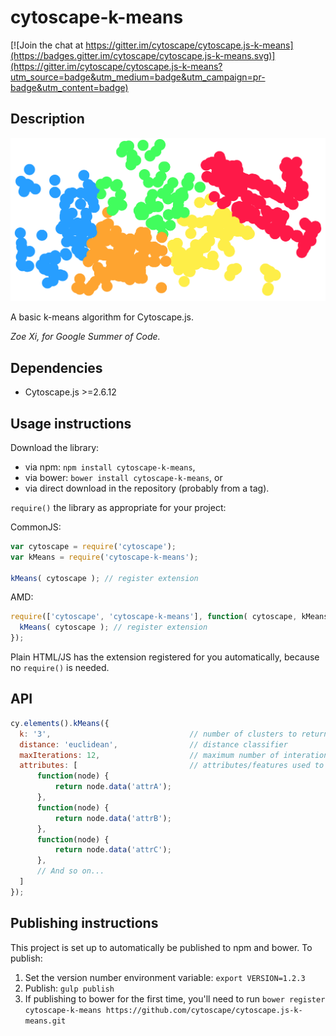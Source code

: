 cytoscape-k-means
================================================================================

[![Join the chat at https://gitter.im/cytoscape/cytoscape.js-k-means](https://badges.gitter.im/cytoscape/cytoscape.js-k-means.svg)](https://gitter.im/cytoscape/cytoscape.js-k-means?utm_source=badge&utm_medium=badge&utm_campaign=pr-badge&utm_content=badge)


## Description

![Screenshot of clusters returned from K-Means algorithm](./demo-img.png?raw=true "Screenshot of clusters returned from K-Means algorithm")

A basic k-means algorithm for Cytoscape.js.

*Zoe Xi, for Google Summer of Code.*


## Dependencies

 * Cytoscape.js >=2.6.12


## Usage instructions

Download the library:
 * via npm: `npm install cytoscape-k-means`,
 * via bower: `bower install cytoscape-k-means`, or
 * via direct download in the repository (probably from a tag).

`require()` the library as appropriate for your project:

CommonJS:
```js
var cytoscape = require('cytoscape');
var kMeans = require('cytoscape-k-means');

kMeans( cytoscape ); // register extension
```

AMD:
```js
require(['cytoscape', 'cytoscape-k-means'], function( cytoscape, kMeans ){
  kMeans( cytoscape ); // register extension
});
```

Plain HTML/JS has the extension registered for you automatically, because no `require()` is needed.


## API

```js
cy.elements().kMeans({
  k: '3',                               // number of clusters to return
  distance: 'euclidean',                // distance classifier
  maxIterations: 12,                    // maximum number of interations of the k-means algorithm in a single run
  attributes: [                         // attributes/features used to group nodes
      function(node) {
          return node.data('attrA');
      },
      function(node) {
          return node.data('attrB');
      },
      function(node) {
          return node.data('attrC');
      },
      // And so on...
  ]
});
```


## Publishing instructions

This project is set up to automatically be published to npm and bower.  To publish:

1. Set the version number environment variable: `export VERSION=1.2.3`
1. Publish: `gulp publish`
1. If publishing to bower for the first time, you'll need to run `bower register cytoscape-k-means https://github.com/cytoscape/cytoscape.js-k-means.git`

